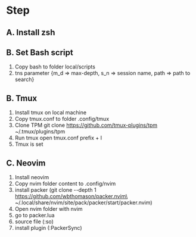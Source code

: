 # Step
## A. Install zsh
## B. Set Bash script
1. Copy bash to folder local/scripts
2. tns parameter {m_d => max-depth, s_n => session name, path => path to search}
## B. Tmux
1. Install tmux on local machine
2. Copy tmux.conf to folder .config/tmux
3. Clone TPM git clone https://github.com/tmux-plugins/tpm ~/.tmux/plugins/tpm
4. Run tmux open tmux.conf prefix + I
5. Tmux is set
## C. Neovim
1. Install neovim
2. Copy nvim folder content to .config/nvim
3. install packer (git clone --depth 1 https://github.com/wbthomason/packer.nvim\
 ~/.local/share/nvim/site/pack/packer/start/packer.nvim)
4. Open nvim folder with nvim
5. go to packer.lua
6. source file (:so)
7. install plugin (:PackerSync)
